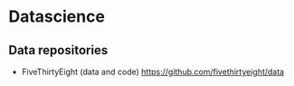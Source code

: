 # Datascience

## Data repositories

* FiveThirtyEight (data and code) https://github.com/fivethirtyeight/data
